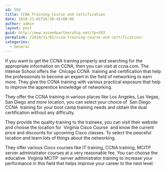 ```yaml
---
id: 593
title: CCNA Training Course and Certification
date: 2010-11-01T16:56:45+00:00
author: admin
layout: post
guid: http://www.ascendpartnership.net/?p=593
permalink: /2010/11/01/ccna-training-course-and-certification/
categories:
  - General
---
```

If you want to get the CCNA training properly and searching for the appropriate information on CCNA, then you can visit at ccna.com. The Intense School offers the &nbsp;Chicago CCNA&nbsp; training and certification that help the professionals to become an expert in the field of networking to earn more. They give the CCNA training with various practical exposure that help to improve the apprentice knowledge of networking.

They offer the CCNA training in various places like Los Angeles, Las Vegas, San Diego and more location, you can select your choice of &nbsp;San Diego CCNA&nbsp; training for your boot camp training needs and obtain the dual certification without any difficulty.

They provide the quality training to the trainees, you can visit their website and choose the location for &nbsp;Virginia Cisco Course&nbsp; and know the current price and discounts for upcoming Cisco classes. To select the peaceful location and learn lots of things about the networking.

They offer various Cisco courses like IT training, CCNA training, MCITP server administrator courses at a very reasonable fee. You can choose the educative &nbsp;Virginia MCITP&nbsp; server administrator training to increase your performance in this field that helps improve your career to the next level.